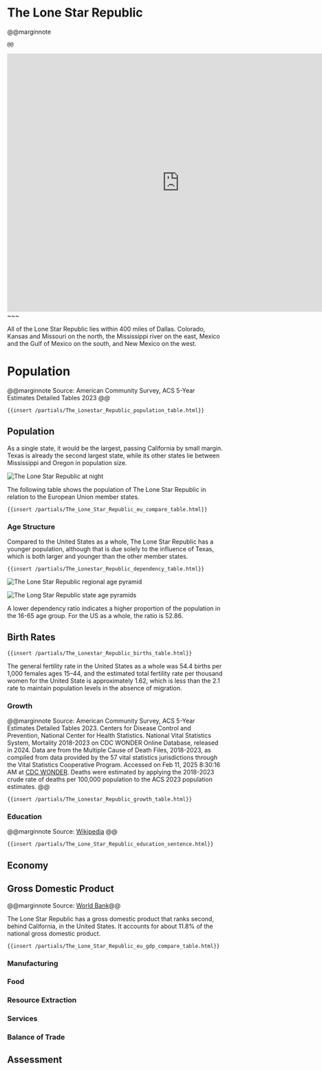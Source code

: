 # The Lone Star Republic

@@marginnote
~~~<img src="/img/lonestar.png" style="width: 100%; display: block;">~~~
@@

~~~
<iframe 
	src="https://njal.s3.us-west-2.amazonaws.com/Houston.html" 
	title="Houston area map" 
	width="800" 
	height="600" 
	frameborder="0" 
	scrolling="yes">
</iframe>
~~~

All of the Lone Star Republic lies within 400 miles of Dallas. Colorado, Kansas and Missouri on the north, the Mississippi river on the east, Mexico and the Gulf of Mexico on the south, and New Mexico on the west.

# Population

@@marginnote
Source: American Community Survey, ACS 5-Year Estimates Detailed Tables 2023
@@

~~~
{{insert /partials/The_Lonestar_Republic_population_table.html}}	
~~~

## Population

As a single state, it would be the largest, passing California by small margin. Texas is already the second largest state, while its other states lie between Mississippi and Oregon in population size.

![The Lone Star Republic at night](/img/lonestar_at_night.png)

The following table shows the population of The Lone Star Republic in relation to the European Union member states.

~~~
{{insert /partials/The_Lone_Star_Republic_eu_compare_table.html}}	 
~~~

### Age Structure

Compared to the United States as a whole, The Lone Star Republic has a younger population, although that is due solely to the influence of Texas, which is both larger and younger than the other member states.

~~~
{{insert /partials/The_Lonestar_Republic_dependency_table.html}}	
~~~

![The Lone Star Republic regional age pyramid](/img/The_Lonestar_Republic_Age_Pyramid.png)

![The Long Star Republic state age pyramids](/img/The_Lonestar_Republic_states_age_pyramids.png)


A lower dependency ratio indicates a higher proportion of the population in the 16-65 age group. For the US as a whole, the ratio is 52.86.


## Birth Rates

~~~
{{insert /partials/The_Lonestar_Republic_births_table.html}}	 
~~~

The general fertility rate in the United States as a whole was 54.4 births per 1,000 females ages 15–44, and the estimated total fertility rate per thousand women for the United State is approximately 1.62, which is less than the 2.1 rate to maintain population levels in the absence of migration.

### Growth

@@marginnote
Source: American Community Survey, ACS 5-Year Estimates Detailed Tables 2023. Centers for Disease Control and Prevention, National Center for Health Statistics. National Vital Statistics System, Mortality 2018-2023 on CDC WONDER Online Database, released in 2024. Data are from the Multiple Cause of Death Files, 2018-2023, as compiled from data provided by the 57 vital statistics jurisdictions through the Vital Statistics Cooperative Program. Accessed on Feb 11, 2025 8:30:16 AM at [CDC WONDER](http://wonder.cdc.gov/ucd-icd10-expanded.html). Deaths were estimated by applying the 2018-2023 crude rate of deaths per 100,000 population to the ACS 2023 population estimates.
@@
~~~
{{insert /partials/The_Lonestar_Republic_growth_table.html}}	 
~~~

### Education

@@marginnote
Source: [Wikipedia](https://www.wikiwand.com/en/articles/List_of_U.S._states_and_territories_by_educational_attainment)
@@

~~~
{{insert /partials/The_Lone_Star_Republic_education_sentence.html}}	 
~~~



## Economy

## Gross Domestic Product

@@marginnote Source: [World Bank](https://data.worldbank.org/indicator/NY.GDP.MKTP.CD)@@

The Lone Star Republic has a gross domestic product that ranks second, behind California, in the United States. It accounts for about 11.8% of the national gross domestic product. 

~~~
{{insert /partials/The_Lone_Star_Republic_eu_gdp_compare_table.html}}	 
~~~


### Manufacturing
### Food
### Resource Extraction
### Services
### Balance of Trade

## Assessment

	
